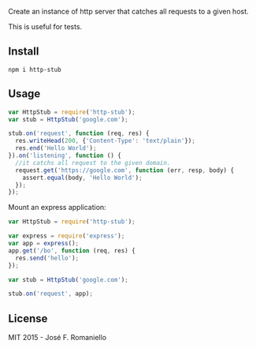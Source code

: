 Create an instance of http server that catches all requests to a given host.

This is useful for tests.

## Install

```
npm i http-stub
```

## Usage

```javascript
var HttpStub = require('http-stub');
var stub = HttpStub('google.com');

stub.on('request', function (req, res) {
  res.writeHead(200, {'Content-Type': 'text/plain'});
  res.end('Hello World');
}).on('listening', function () {
  //it catchs all request to the given domain.
  request.get('https://google.com', function (err, resp, body) {
    assert.equal(body, 'Hello World');
  });
});
```

Mount an express application:

```javascript
var HttpStub = require('http-stub');

var express = require('express');
var app = express();
app.get('/bo', function (req, res) {
  res.send('hello');
});

var stub = HttpStub('google.com');

stub.on('request', app);
```


## License

MIT 2015 - José F. Romaniello